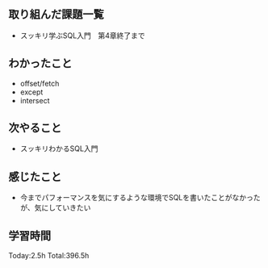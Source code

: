 ## 取り組んだ課題一覧
- スッキリ学ぶSQL入門　第4章終了まで

## わかったこと
- offset/fetch
- except
- intersect
  
## 次やること
- スッキリわかるSQL入門

## 感じたこと
- 今までパフォーマンスを気にするような環境でSQLを書いたことがなかったが、気にしていきたい

## 学習時間
Today:2.5h
Total:396.5h

